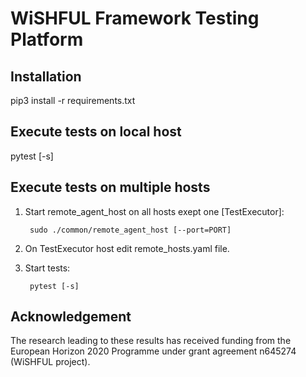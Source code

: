 WiSHFUL Framework Testing Platform
==================================

Installation
------------

pip3 install -r requirements.txt


Execute tests on local host
---------------------------

pytest [-s]


Execute tests on multiple hosts
-------------------------------

1. Start remote_agent_host on all hosts exept one [TestExecutor]:

        sudo ./common/remote_agent_host [--port=PORT]

2. On TestExecutor host edit remote_hosts.yaml file.

3. Start tests:

		pytest [-s]


## Acknowledgement

The research leading to these results has received funding from the European
Horizon 2020 Programme under grant agreement n645274 (WiSHFUL project).
